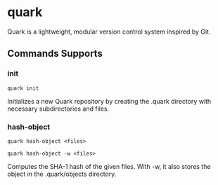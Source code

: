 # quark

Quark is a lightweight, modular version control system inspired by Git.

## Commands Supports

### init

```
quark init
```

Initializes a new Quark repository by creating the .quark directory with necessary subdirectories and files.

### hash-object

```
quark hash-object <files>
```

```
quark hash-object -w <files>
```

Computes the SHA-1 hash of the given files. With -w, it also stores the object in the .quark/objects directory.
